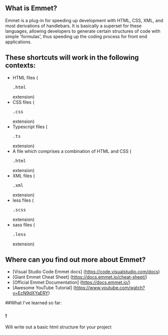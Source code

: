 ## What is Emmet?
Emmet is a plug-in for speeding up development with HTML, CSS, XML, and most derivations of handlebars. It is basically a superset for these languages, allowing developers to generate certain structures of code with simple 'formulas', thus speeding up the coding process for front end applications.

## These shortcuts will work in the following contexts:
* HTML files (<pre>.html</pre> extension)
* CSS files (<pre>.css</pre> extension)
* Typescript files (<pre>.ts</pre> extension)
* A file which comprises a combination of HTML and CSS (<pre>.html</pre> extension)
* XML files (<pre>.xml</pre> extension)
* less files (<pre>.scss</pre> extension)
* sass files (<pre>.less</pre> extension)

## Where can you find out more about Emmet?
* [Visual Studio Code Emmet docs] (https://code.visualstudio.com/docs)
* [Giant Emmet Cheat Sheet] (https://docs.emmet.io/cheat-sheet/)
* [Official Emmet Documentation] (https://docs.emmet.io/)
* [Awesome YouTube Tutorial] (https://www.youtube.com/watch?v=EcN9dXYaERY)

##What I've learned so far:

### !
Will write out a basic html structure for your project
